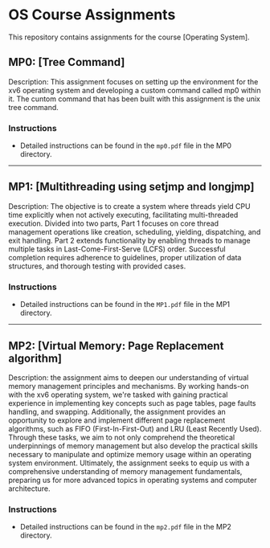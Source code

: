 # OS Course Assignments

This repository contains assignments for the course [Operating System].

## MP0: [Tree Command]

Description: This assignment focuses on setting up the environment for the xv6 operating system and developing a custom command called mp0 within it. The cuntom command that has been built with this assignment is the unix tree command. 

### Instructions
- Detailed instructions can be found in the `mp0.pdf` file in the MP0 directory.

---

## MP1: [Multithreading using setjmp and longjmp]

Description: The objective is to create a system where threads yield CPU time explicitly when not actively executing, facilitating multi-threaded execution. Divided into two parts, Part 1 focuses on core thread management operations like creation, scheduling, yielding, dispatching, and exit handling. Part 2 extends functionality by enabling threads to manage multiple tasks in Last-Come-First-Serve (LCFS) order. Successful completion requires adherence to guidelines, proper utilization of data structures, and thorough testing with provided cases.

### Instructions
- Detailed instructions can be found in the `MP1.pdf` file in the MP1 directory.

---

## MP2: [Virtual Memory: Page Replacement algorithm]

Description: the assignment aims to deepen our understanding of virtual memory management principles and mechanisms. By working hands-on with the xv6 operating system, we're tasked with gaining practical experience in implementing key concepts such as page tables, page faults handling, and swapping. Additionally, the assignment provides an opportunity to explore and implement different page replacement algorithms, such as FIFO (First-In-First-Out) and LRU (Least Recently Used). Through these tasks, we aim to not only comprehend the theoretical underpinnings of memory management but also develop the practical skills necessary to manipulate and optimize memory usage within an operating system environment. Ultimately, the assignment seeks to equip us with a comprehensive understanding of memory management fundamentals, preparing us for more advanced topics in operating systems and computer architecture.

### Instructions
- Detailed instructions can be found in the `mp2.pdf` file in the MP2 directory.
